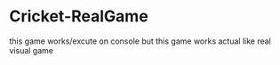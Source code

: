 # Cricket-RealGame
this game works/excute on console but this game works actual like real visual game
